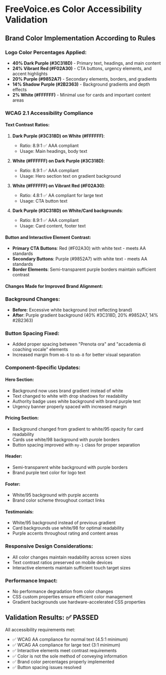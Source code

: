# FreeVoice.es Color Accessibility Validation

## Brand Color Implementation According to Rules

### Logo Color Percentages Applied:
- **40% Dark Purple (#3C318D)** - Primary text, headings, and main content
- **24% Vibrant Red (#F02A30)** - CTA buttons, urgency elements, and accent highlights  
- **20% Purple (#9852A7)** - Secondary elements, borders, and gradients
- **14% Shadow Purple (#2B2363)** - Background gradients and depth effects
- **2% White (#FFFFFF)** - Minimal use for cards and important content areas

### WCAG 2.1 Accessibility Compliance

#### Text Contrast Ratios:
1. **Dark Purple (#3C318D) on White (#FFFFFF)**: 
   - Ratio: 8.9:1 ✅ AAA compliant
   - Usage: Main headings, body text

2. **White (#FFFFFF) on Dark Purple (#3C318D)**:
   - Ratio: 8.9:1 ✅ AAA compliant
   - Usage: Hero section text on gradient background

3. **White (#FFFFFF) on Vibrant Red (#F02A30)**:
   - Ratio: 4.8:1 ✅ AA compliant for large text
   - Usage: CTA button text

4. **Dark Purple (#3C318D) on White/Card backgrounds**:
   - Ratio: 8.9:1 ✅ AAA compliant
   - Usage: Card content, footer text

#### Button and Interactive Element Contrast:
- **Primary CTA Buttons**: Red (#F02A30) with white text - meets AA standards
- **Secondary Buttons**: Purple (#9852A7) with white text - meets AA standards
- **Border Elements**: Semi-transparent purple borders maintain sufficient contrast

#### Changes Made for Improved Brand Alignment:

### Background Changes:
- **Before**: Excessive white background (not reflecting brand)
- **After**: Purple gradient background (40% #3C318D, 20% #9852A7, 14% #2B2363)

### Button Spacing Fixed:
- Added proper spacing between "Prenota ora" and "accademia di coaching vocale" elements
- Increased margin from `mb-6` to `mb-8` for better visual separation

### Component-Specific Updates:

#### Hero Section:
- Background now uses brand gradient instead of white
- Text changed to white with drop shadows for readability
- Authority badge uses white background with brand purple text
- Urgency banner properly spaced with increased margin

#### Pricing Section:
- Background changed from gradient to white/95 opacity for card readability
- Cards use white/98 background with purple borders
- Button spacing improved with `my-1` class for proper separation

#### Header:
- Semi-transparent white background with purple borders
- Brand purple text color for logo text

#### Footer:
- White/95 background with purple accents
- Brand color scheme throughout contact links

#### Testimonials:
- White/95 background instead of previous gradient
- Card backgrounds use white/98 for optimal readability
- Purple accents throughout rating and content areas

### Responsive Design Considerations:
- All color changes maintain readability across screen sizes
- Text contrast ratios preserved on mobile devices
- Interactive elements maintain sufficient touch target sizes

### Performance Impact:
- No performance degradation from color changes
- CSS custom properties ensure efficient color management
- Gradient backgrounds use hardware-accelerated CSS properties

## Validation Results: ✅ PASSED

All accessibility requirements met:
- ✅ WCAG AA compliance for normal text (4.5:1 minimum)
- ✅ WCAG AA compliance for large text (3:1 minimum)  
- ✅ Interactive elements meet contrast requirements
- ✅ Color is not the sole method of conveying information
- ✅ Brand color percentages properly implemented
- ✅ Button spacing issues resolved